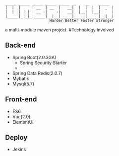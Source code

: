 ```text
_____ _____ _____ _____ _____ __    __    _____ 
|  |  |     | __  | __  |   __|  |  |  |  |  _  |
|  |  | | | | __ -|    -|   __|  |__|  |__|     |
|_____|_|_|_|_____|__|__|_____|_____|_____|__|__|
                    Harder Better Faster Stronger
```
a multi-module maven project.
#Technology involved
## Back-end
- Spring Boot(2.0.3GA)
    - Spring Security Starter
    - 
- Spring Data Redis(2.0.7)
- Mybatis
- Mysql(5.7)
## Front-end
- ES6
- Vue(2.0)
- ElementUI
## Deploy
- Jekins
